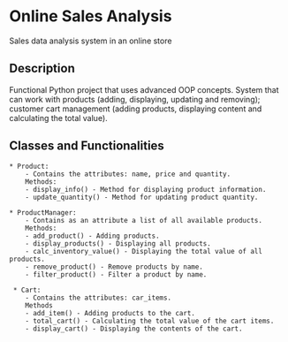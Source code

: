 # Online Sales Analysis 

Sales data analysis system in an online store


## Description 

Functional Python project that uses advanced OOP concepts. System that can work with products (adding, displaying, updating and removing); customer cart management (adding products, displaying content and calculating the total value).


## Classes and Functionalities
    * Product:
        - Contains the attributes: name, price and quantity.
        Methods:
        - display_info() - Method for displaying product information.
        - update_quantity() - Method for updating product quantity.
    
    * ProductManager:
        - Contains as an attribute a list of all available products.
        Methods:
        - add_product() - Adding products.
        - display_products() - Displaying all products.
        - calc_inventory_value() - Displaying the total value of all products.
        - remove_product() - Remove products by name.
        - filter_product() - Filter a product by name.
    
     * Cart:
        - Contains the attributes: car_items.
        Methods
        - add_item() - Adding products to the cart.
        - total_cart() - Calculating the total value of the cart items.
        - display_cart() - Displaying the contents of the cart.

